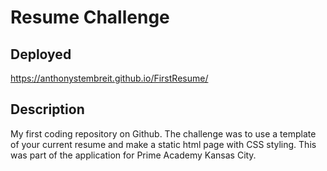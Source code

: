 # Resume Challenge

## Deployed
https://anthonystembreit.github.io/FirstResume/
 
## Description
My first coding repository on Github. The challenge was to use a template of your current resume and make a static html page with CSS styling. This was part of the application for Prime Academy Kansas City.

        
